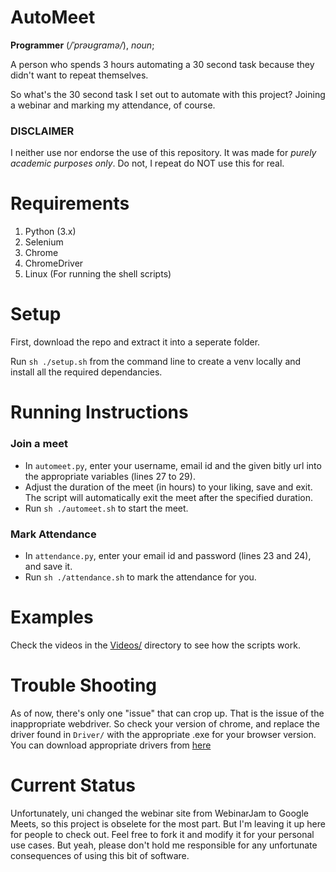 # AutoMeet

**Programmer** (*/ˈprəʊɡramə/*), *noun*;

A person who spends 3 hours automating a 30 second task because they didn't want to repeat themselves.

So what's the 30 second task I set out to automate with this project? Joining a webinar and marking my attendance, of course.

### DISCLAIMER

I neither use nor endorse the use of this repository. It was made for *purely academic purposes only*. Do not, I repeat do NOT use this for real.

# Requirements
1. Python (3.x)
2. Selenium
3. Chrome
4. ChromeDriver
5. Linux (For running the shell scripts)

# Setup

First, download the repo and extract it into a seperate folder.

Run `sh ./setup.sh` from the command line to create a venv locally and install all the required dependancies.

# Running Instructions

### Join a meet

- In `automeet.py`, enter your username, email id and the given bitly url into the appropriate variables (lines 27 to 29).
- Adjust the duration of the meet (in hours) to your liking, save and exit. The script will automatically exit the meet after the specified duration.
- Run `sh ./automeet.sh` to start the meet.

### Mark Attendance

- In `attendance.py`, enter your email id and password (lines 23 and 24), and save it.
- Run `sh ./attendance.sh` to mark the attendance for you.

# Examples

Check the videos in the [Videos/](https://github.com/Naimish240/AutoMeet/tree/main/Videos) directory to see how the scripts work.

# Trouble Shooting

As of now, there's only one "issue" that can crop up. That is the issue of the inappropriate webdriver. So check your version of chrome, and replace the driver found in `Driver/` with the appropriate .exe for your browser version. You can download appropriate drivers from [here](https://chromedriver.chromium.org/downloads)

# Current Status

Unfortunately, uni changed the webinar site from WebinarJam to Google Meets, so this project is obselete for the most part. But I'm leaving it up here for people to check out. Feel free to fork it and modify it for your personal use cases. But yeah, please don't hold me responsible for any unfortunate consequences of using this bit of software.
